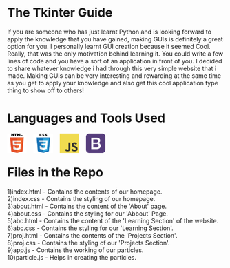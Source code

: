 # **The Tkinter Guide**          

If you are someone who has just learnt Python and is looking forward to apply the knowledge that you have gained, making GUIs is definitely a great option for you. I personally learnt GUI creation because it seemed Cool. Really, that was the only motivation behind learning it. You could write a few lines of code and you have a sort of an application in front of you. I decided to share whatever knowledge i had through this very simple website that i made. Making  GUIs can be very interesting and rewarding at the same time as you get to apply your knowledge and also get this cool application type thing to show off to others!

# **Languages and Tools Used** </br>
<img style="padding-right:1rem" align="left" alt="HTML5" width="45px" src="https://raw.githubusercontent.com/github/explore/80688e429a7d4ef2fca1e82350fe8e3517d3494d/topics/html/html.png" />
<img style="padding-right:1rem"  align="left" alt="CSS3" width="45px" src="https://raw.githubusercontent.com/github/explore/80688e429a7d4ef2fca1e82350fe8e3517d3494d/topics/css/css.png" />
<img  style="padding-right:1rem" align="left" alt="JavaScript" width="45px" src="https://raw.githubusercontent.com/github/explore/80688e429a7d4ef2fca1e82350fe8e3517d3494d/topics/javascript/javascript.png" />
<img  style="padding-right:1rem" align="left" alt="JavaScript" width="45px" src="https://raw.githubusercontent.com/github/explore/80688e429a7d4ef2fca1e82350fe8e3517d3494d/topics/bootstrap/bootstrap.png" />
<br>
<br>

# **Files in the Repo**

1)index.html - Contains the contents of our homepage. <br/>
2)index.css - Contains the styling of our homepage. <br/>
3)about.html - Contains the content of the 'About' page. <br/>
4)about.css - Contains the styling for our 'Abbout' Page. <br/>
5)abc.html - Contains the content of the 'Learning Section' of the website. <br/>
6)abc.css - Contains the styling for our 'Learning Section'.<br/>
7)proj.html - Contains the contents of the 'Projects Section'. <br/>
8)proj.css - Contains the styling of our 'Projects Section'. <br/>
9)app.js - Contains the working of our particles. <br/>
10)particle.js - Helps in creating the particles. <br/>




